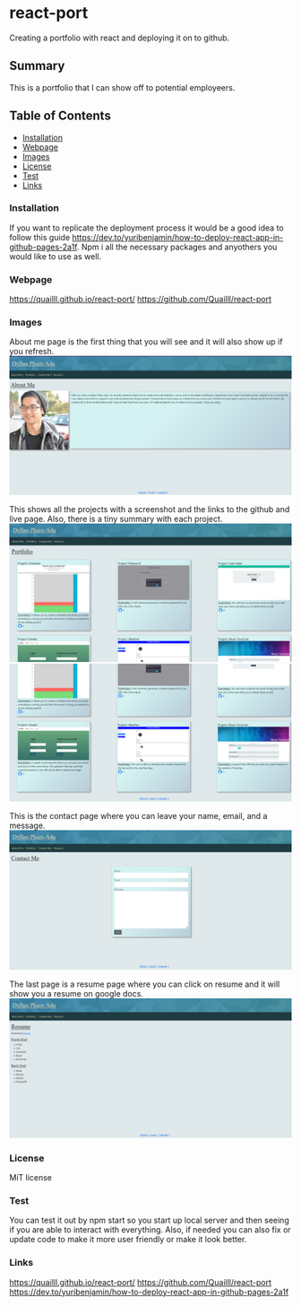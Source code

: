 # react-port
Creating a portfolio with react and deploying it on to github.

## Summary
This is a portfolio that I can show off to potential employeers. 

## Table of Contents
- [Installation](#installation)
- [Webpage](#webpage)
- [Images](#images)
- [License](#license)
- [Test](#test)
- [Links](#links)

### Installation
If you want to replicate the deployment process it would be a good idea to follow this guide https://dev.to/yuribenjamin/how-to-deploy-react-app-in-github-pages-2a1f. Npm i all the necessary packages and anyothers you would like to use as well. 

### Webpage
https://quailll.github.io/react-port/
https://github.com/Quailll/react-port

### Images
About me page is the first thing that you will see and it will also show up if you refresh. 
![](./images/Screenshot%202023-04-26%20203721.png)

This shows all the projects with a screenshot and the links to the github and live page. Also, there is a tiny summary with each project.
![](./images/Screenshot%202023-04-26%20203729.png)
![](./images/Screenshot%202023-04-26%20203735.png)

This is the contact page where you can leave your name, email, and a message.
![](./images/Screenshot%202023-04-26%20203744.png)

The last page is a resume page where you can click on resume and it will show you a resume on google docs.
![](./images/Screenshot%202023-04-26%20203753.png)
### License
MiT license

### Test
You can test it out by npm start so you start up local server and then seeing if you are able to interact with everything. Also, if needed you can also fix or update code to make it more user friendly or make it look better.

### Links
https://quailll.github.io/react-port/
https://github.com/Quailll/react-port
https://dev.to/yuribenjamin/how-to-deploy-react-app-in-github-pages-2a1f